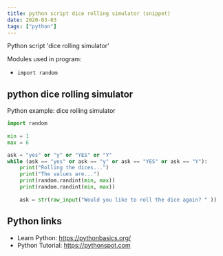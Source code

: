 ```yaml
---
title: python script dice rolling simulator (snippet)
date: 2020-03-03
tags: ["python"]
---
```

Python script 'dice rolling simulator'


Modules used in program: 
* `import random`

## python dice rolling simulator

Python example: dice rolling simulator

```python
import random
	
min = 1
max = 6

ask = "yes" or "y" or "YES" or "Y"
while (ask == "yes" or ask == "y" or ask == "YES" or ask == "Y"):
	print("Rolling the dices...")
	print("The values are...")
	print(random.randint(min, max))
	print(random.randint(min, max))
	
	ask = str(raw_input("Would you like to roll the dice again? " ))

```

## Python links

- Learn Python: https://pythonbasics.org/
- Python Tutorial: https://pythonspot.com
